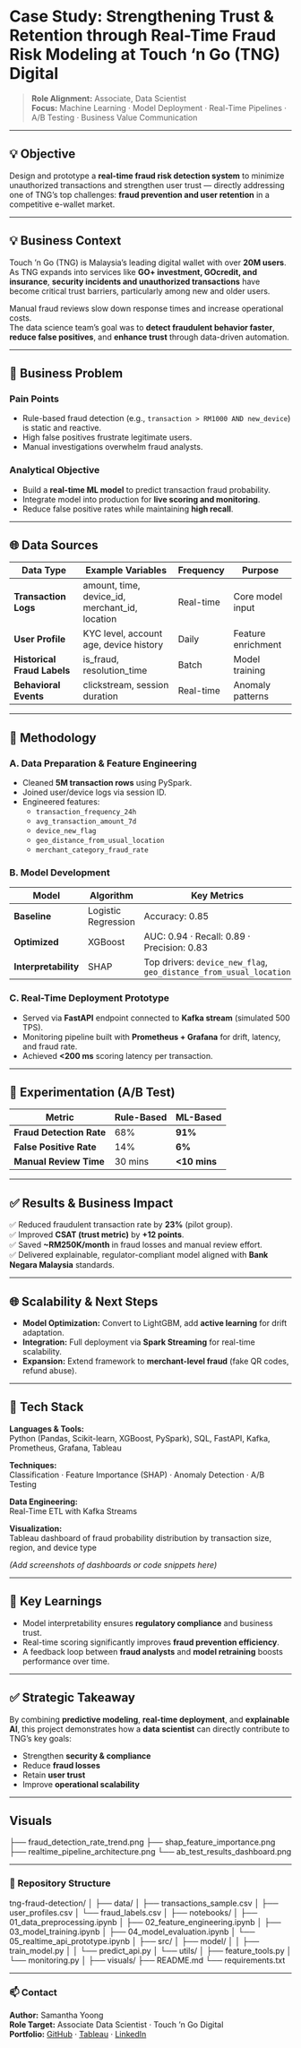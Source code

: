 # Case Study: Strengthening Trust & Retention through Real-Time Fraud Risk Modeling at Touch ‘n Go (TNG) Digital

> **Role Alignment:** Associate, Data Scientist  
> **Focus:** Machine Learning · Model Deployment · Real-Time Pipelines · A/B Testing · Business Value Communication  

---

## 💡 Objective

Design and prototype a **real-time fraud risk detection system** to minimize unauthorized transactions and strengthen user trust — directly addressing one of TNG’s top challenges: **fraud prevention and user retention** in a competitive e-wallet market.

---

## 💡 Business Context

Touch ’n Go (TNG) is Malaysia’s leading digital wallet with over **20M users**.  
As TNG expands into services like **GO+ investment, GOcredit, and insurance**, **security incidents and unauthorized transactions** have become critical trust barriers, particularly among new and older users.

Manual fraud reviews slow down response times and increase operational costs.  
The data science team’s goal was to **detect fraudulent behavior faster**, **reduce false positives**, and **enhance trust** through data-driven automation.

---

## 📌 Business Problem

### **Pain Points**
- Rule-based fraud detection (e.g., `transaction > RM1000 AND new_device`) is static and reactive.
- High false positives frustrate legitimate users.
- Manual investigations overwhelm fraud analysts.

### **Analytical Objective**
- Build a **real-time ML model** to predict transaction fraud probability.
- Integrate model into production for **live scoring and monitoring**.
- Reduce false positive rates while maintaining **high recall**.

---

## 🌐 Data Sources

| Data Type | Example Variables | Frequency | Purpose |
|------------|------------------|------------|----------|
| **Transaction Logs** | amount, time, device_id, merchant_id, location | Real-time | Core model input |
| **User Profile** | KYC level, account age, device history | Daily | Feature enrichment |
| **Historical Fraud Labels** | is_fraud, resolution_time | Batch | Model training |
| **Behavioral Events** | clickstream, session duration | Real-time | Anomaly patterns |

---

## 📝 Methodology

### **A. Data Preparation & Feature Engineering**
- Cleaned **5M transaction rows** using PySpark.
- Joined user/device logs via session ID.
- Engineered features:
  - `transaction_frequency_24h`
  - `avg_transaction_amount_7d`
  - `device_new_flag`
  - `geo_distance_from_usual_location`
  - `merchant_category_fraud_rate`

### **B. Model Development**

| Model | Algorithm | Key Metrics |
|--------|------------|--------------|
| **Baseline** | Logistic Regression | Accuracy: 0.85 |
| **Optimized** | XGBoost | AUC: 0.94 · Recall: 0.89 · Precision: 0.83 |
| **Interpretability** | SHAP | Top drivers: `device_new_flag`, `geo_distance_from_usual_location` |

### **C. Real-Time Deployment Prototype**
- Served via **FastAPI** endpoint connected to **Kafka stream** (simulated 500 TPS).  
- Monitoring pipeline built with **Prometheus + Grafana** for drift, latency, and fraud rate.  
- Achieved **<200 ms** scoring latency per transaction.

---

## 🔎 Experimentation (A/B Test)

| Metric | Rule-Based | ML-Based |
|--------|-------------|----------|
| **Fraud Detection Rate** | 68% | **91%** |
| **False Positive Rate** | 14% | **6%** |
| **Manual Review Time** | 30 mins | **<10 mins** |

---

## ✅ Results & Business Impact

✅ Reduced fraudulent transaction rate by **23%** (pilot group).  
✅ Improved **CSAT (trust metric)** by **+12 points**.  
✅ Saved **~RM250K/month** in fraud losses and manual review effort.  
✅ Delivered explainable, regulator-compliant model aligned with **Bank Negara Malaysia** standards.

---

## 🌐 Scalability & Next Steps

- **Model Optimization:** Convert to LightGBM, add **active learning** for drift adaptation.  
- **Integration:** Full deployment via **Spark Streaming** for real-time scalability.  
- **Expansion:** Extend framework to **merchant-level fraud** (fake QR codes, refund abuse).

---

## 📌 Tech Stack

**Languages & Tools:**  
Python (Pandas, Scikit-learn, XGBoost, PySpark), SQL, FastAPI, Kafka, Prometheus, Grafana, Tableau  

**Techniques:**  
Classification · Feature Importance (SHAP) · Anomaly Detection · A/B Testing  

**Data Engineering:**  
Real-Time ETL with Kafka Streams  

**Visualization:**  
Tableau dashboard of fraud probability distribution by transaction size, region, and device type  

*(Add screenshots of dashboards or code snippets here)*

---

## 📝 Key Learnings

- Model interpretability ensures **regulatory compliance** and business trust.  
- Real-time scoring significantly improves **fraud prevention efficiency**.  
- A feedback loop between **fraud analysts** and **model retraining** boosts performance over time.

---

## ✅ Strategic Takeaway

By combining **predictive modeling**, **real-time deployment**, and **explainable AI**, this project demonstrates how a **data scientist** can directly contribute to TNG’s key goals:

- Strengthen **security & compliance**  
- Reduce **fraud losses**  
- Retain **user trust**  
- Improve **operational scalability** 

---

##  Visuals

├── fraud_detection_rate_trend.png
├── shap_feature_importance.png
├── realtime_pipeline_architecture.png
└── ab_test_results_dashboard.png

---

### 📂 Repository Structure

tng-fraud-detection/
│
├── data/
│ ├── transactions_sample.csv
│ ├── user_profiles.csv
│ └── fraud_labels.csv
│
├── notebooks/
│ ├── 01_data_preprocessing.ipynb
│ ├── 02_feature_engineering.ipynb
│ ├── 03_model_training.ipynb
│ ├── 04_model_evaluation.ipynb
│ └── 05_realtime_api_prototype.ipynb
│
├── src/
│ ├── model/
│ │ ├── train_model.py
│ │ └── predict_api.py
│ └── utils/
│ ├── feature_tools.py
│ └── monitoring.py
│
├── visuals/
├── README.md
└── requirements.txt

---

### 📫 Contact  
**Author:** Samantha Yoong  
**Role Target:** Associate Data Scientist · Touch ’n Go Digital  
**Portfolio:** [GitHub](https://samanthayoong.github.io/my-portfolio/) · [Tableau](https://public.tableau.com/app/profile/samantha.yoong/vizzes) · [LinkedIn](https://www.linkedin.com/in/samantha-yoong-8551b4226/)







